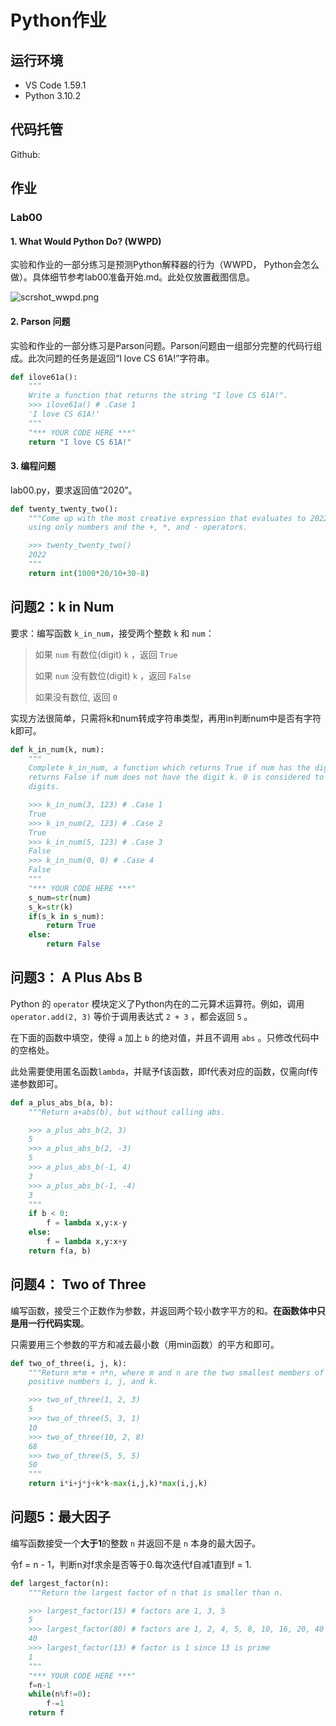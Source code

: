 # **Python作业**

## 运行环境

- VS Code 1.59.1
- Python 3.10.2



## 代码托管

Github: 



## 作业

### Lab00

#### 1. What Would Python Do? (WWPD) 

实验和作业的一部分练习是预测Python解释器的行为（WWPD， Python会怎么做）。具体细节参考lab00准备开始.md。此处仅放置截图信息。

![scrshot_wwpd.png](https://s2.loli.net/2022/03/11/slATZtfxQaO9WwY.png)



#### 2. Parson 问题

实验和作业的一部分练习是Parson问题。Parson问题由一组部分完整的代码行组成。此次问题的任务是返回“I love CS 61A!”字符串。

```python
def ilove61a():
    """
    Write a function that returns the string "I love CS 61A!".
    >>> ilove61a() # .Case 1
    'I love CS 61A!'
    """
    "*** YOUR CODE HERE ***"
    return "I love CS 61A!"
```



#### 3. 编程问题

lab00.py，要求返回值“2020”。

```python
def twenty_twenty_two():
    """Come up with the most creative expression that evaluates to 2022,
    using only numbers and the +, *, and - operators.

    >>> twenty_twenty_two()
    2022
    """
    return int(1000*20/10+30-8)
```



## 问题2：k in Num

要求：编写函数 `k_in_num`，接受两个整数 `k` 和 `num`：

> 如果 `num` 有数位(digit)  `k` ，返回 `True`
>
> 如果 `num` 没有数位(digit) `k` ，返回 `False`
>
> 如果没有数位, 返回 `0`

实现方法很简单，只需将k和num转成字符串类型，再用in判断num中是否有字符k即可。

```python
def k_in_num(k, num):
    """
    Complete k_in_num, a function which returns True if num has the digit k and
    returns False if num does not have the digit k. 0 is considered to have no
    digits.

    >>> k_in_num(3, 123) # .Case 1
    True
    >>> k_in_num(2, 123) # .Case 2
    True
    >>> k_in_num(5, 123) # .Case 3
    False
    >>> k_in_num(0, 0) # .Case 4
    False
    """
    "*** YOUR CODE HERE ***"
    s_num=str(num)
    s_k=str(k)
    if(s_k in s_num):
        return True
    else: 
        return False
```



## 问题3： A Plus Abs B

Python 的 `operator` 模块定义了Python内在的二元算术运算符。例如，调用 `operator.add(2, 3)` 等价于调用表达式 `2 + 3` ，都会返回 `5` 。 

在下面的函数中填空，使得 `a` 加上 `b` 的绝对值，并且不调用 `abs` 。只修改代码中的空格处。

此处需要使用匿名函数`lambda`，并赋予f该函数，即f代表对应的函数，仅需向f传递参数即可。

```python
def a_plus_abs_b(a, b):
    """Return a+abs(b), but without calling abs.

    >>> a_plus_abs_b(2, 3)
    5
    >>> a_plus_abs_b(2, -3)
    5
    >>> a_plus_abs_b(-1, 4)
    3
    >>> a_plus_abs_b(-1, -4)
    3
    """
    if b < 0:
        f = lambda x,y:x-y
    else:
        f = lambda x,y:x+y
    return f(a, b)
```



## 问题4： Two of Three

 编写函数，接受三个正数作为参数，并返回两个较小数字平方的和。**在函数体中只是用一行代码实现**。

只需要用三个参数的平方和减去最小数（用min函数）的平方和即可。

```python
def two_of_three(i, j, k):
    """Return m*m + n*n, where m and n are the two smallest members of the
    positive numbers i, j, and k.

    >>> two_of_three(1, 2, 3)
    5
    >>> two_of_three(5, 3, 1)
    10
    >>> two_of_three(10, 2, 8)
    68
    >>> two_of_three(5, 5, 5)
    50
    """
    return i*i+j*j+k*k-max(i,j,k)*max(i,j,k)
```



## 问题5：最大因子

编写函数接受一个**大于1**的整数 `n` 并返回不是 `n` 本身的最大因子。 

令f = n - 1，判断n对f求余是否等于0.每次迭代f自减1直到f = 1.

```python
def largest_factor(n):
    """Return the largest factor of n that is smaller than n.

    >>> largest_factor(15) # factors are 1, 3, 5
    5
    >>> largest_factor(80) # factors are 1, 2, 4, 5, 8, 10, 16, 20, 40
    40
    >>> largest_factor(13) # factor is 1 since 13 is prime
    1
    """
    "*** YOUR CODE HERE ***"
    f=n-1
    while(n%f!=0):
        f-=1
    return f
```

